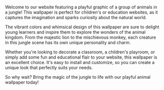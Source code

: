 <!--
Write me content for website with wallpaper "A playful graphic of a group of animals in a jungle for a children's or education website"
-->

<!--font:Poppins-->

Welcome to our website featuring a playful graphic of a group of animals in a jungle! This wallpaper is perfect for children's or education websites, as it captures the imagination and sparks curiosity about the natural world.

The vibrant colors and whimsical design of this wallpaper are sure to delight young learners and inspire them to explore the wonders of the animal kingdom. From the majestic lion to the mischievous monkey, each creature in this jungle scene has its own unique personality and charm.

Whether you're looking to decorate a classroom, a children's playroom, or simply add some fun and educational flair to your website, this wallpaper is an excellent choice. It's easy to install and customize, so you can create a unique look that perfectly suits your needs.

So why wait? Bring the magic of the jungle to life with our playful animal wallpaper today!
